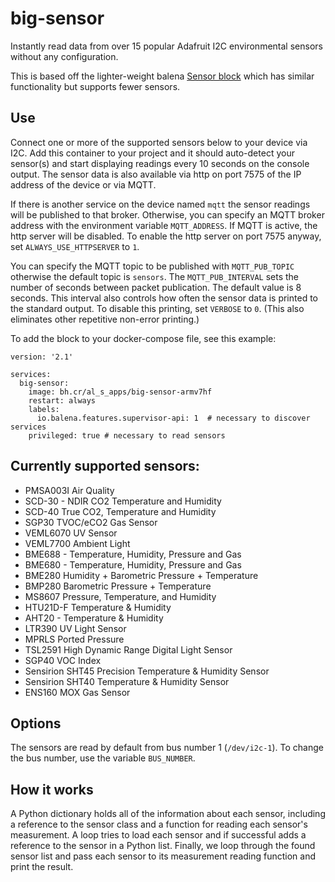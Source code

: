 # big-sensor
Instantly read data from over 15 popular Adafruit I2C environmental sensors without any configuration.

This is based off the lighter-weight balena [Sensor block](https://github.com/balenablocks/sensor) which has similar functionality but supports fewer sensors.

## Use

Connect one or more of the supported sensors below to your device via I2C. Add this container to your project and it should auto-detect your sensor(s) and start displaying readings every 10 seconds on the console output. The sensor data is also available via http on port 7575 of the IP address of the device or via MQTT.

If there is another service on the device named `mqtt` the sensor readings will be published to that broker. Otherwise, you can specify an MQTT broker address with the environment variable `MQTT_ADDRESS`. If MQTT is active, the http server will be disabled. To enable the http server on port 7575 anyway, set `ALWAYS_USE_HTTPSERVER` to `1`. 

You can specify the MQTT topic to be published with `MQTT_PUB_TOPIC` otherwise the default topic is `sensors`. The `MQTT_PUB_INTERVAL` sets the number of seconds between packet publication. The default value is 8 seconds. This interval also controls how often the sensor data is printed to the standard output. To disable this printing, set `VERBOSE` to `0`. (This also eliminates other repetitive non-error printing.)

To add the block to your docker-compose file, see this example:

```
version: '2.1'

services:
  big-sensor:
    image: bh.cr/al_s_apps/big-sensor-armv7hf
    restart: always
    labels:
      io.balena.features.supervisor-api: 1  # necessary to discover services
    privileged: true # necessary to read sensors

```


## Currently supported sensors:

 - PMSA003I Air Quality
 - SCD-30 - NDIR CO2 Temperature and Humidity
 - SCD-40 True CO2, Temperature and Humidity
 - SGP30 TVOC/eCO2 Gas Sensor
 - VEML6070 UV Sensor
 - VEML7700 Ambient Light
 - BME688 - Temperature, Humidity, Pressure and Gas
 - BME680 - Temperature, Humidity, Pressure and Gas
 - BME280 Humidity + Barometric Pressure + Temperature
 - BMP280 Barometric Pressure + Temperature
 - MS8607 Pressure, Temperature, and Humidity
 - HTU21D-F Temperature & Humidity
 - AHT20 - Temperature & Humidity 
 - LTR390 UV Light Sensor
 - MPRLS Ported Pressure
 - TSL2591 High Dynamic Range Digital Light Sensor
 - SGP40 VOC Index
 - Sensirion SHT45 Precision Temperature & Humidity Sensor
 - Sensirion SHT40 Temperature & Humidity Sensor
 - ENS160 MOX Gas Sensor
 
## Options 

The sensors are read by default from bus number 1 (`/dev/i2c-1`). To change the bus number, use the variable `BUS_NUMBER`.
 
## How it works

A Python dictionary holds all of the information about each sensor, including a reference to the sensor class and a function for reading each sensor's measurement. A loop tries to load each sensor and if successful adds a reference to the sensor in a Python list. Finally, we loop through the found sensor list and pass each sensor to its measurement reading function and print the result.

